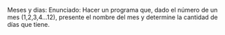 Meses y dias:
Enunciado:
Hacer un programa que, dado el número de un mes (1,2,3,4…12), presente el nombre del mes y determine la cantidad de días que tiene.
